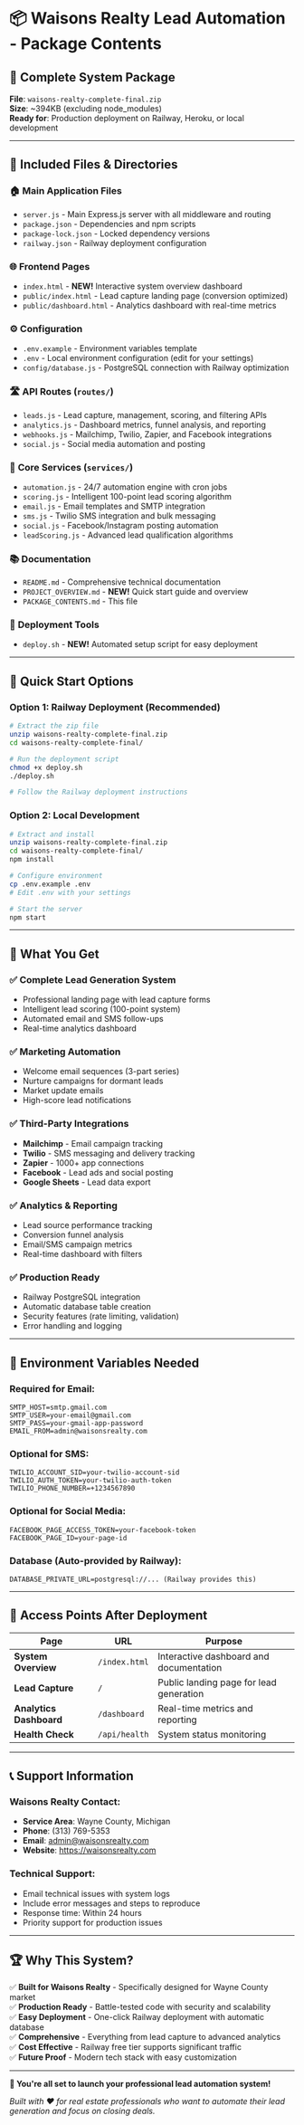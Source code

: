 # 📦 Waisons Realty Lead Automation - Package Contents

## 🎯 Complete System Package
**File**: `waisons-realty-complete-final.zip`  
**Size**: ~394KB (excluding node_modules)  
**Ready for**: Production deployment on Railway, Heroku, or local development

---

## 📁 Included Files & Directories

### 🏠 **Main Application Files**
- `server.js` - Main Express.js server with all middleware and routing
- `package.json` - Dependencies and npm scripts
- `package-lock.json` - Locked dependency versions
- `railway.json` - Railway deployment configuration

### 🌐 **Frontend Pages**
- `index.html` - **NEW!** Interactive system overview dashboard
- `public/index.html` - Lead capture landing page (conversion optimized)
- `public/dashboard.html` - Analytics dashboard with real-time metrics

### ⚙️ **Configuration**
- `.env.example` - Environment variables template
- `.env` - Local environment configuration (edit for your settings)
- `config/database.js` - PostgreSQL connection with Railway optimization

### 🛣️ **API Routes** (`routes/`)
- `leads.js` - Lead capture, management, scoring, and filtering APIs
- `analytics.js` - Dashboard metrics, funnel analysis, and reporting
- `webhooks.js` - Mailchimp, Twilio, Zapier, and Facebook integrations
- `social.js` - Social media automation and posting

### 🤖 **Core Services** (`services/`)
- `automation.js` - 24/7 automation engine with cron jobs
- `scoring.js` - Intelligent 100-point lead scoring algorithm
- `email.js` - Email templates and SMTP integration
- `sms.js` - Twilio SMS integration and bulk messaging
- `social.js` - Facebook/Instagram posting automation
- `leadScoring.js` - Advanced lead qualification algorithms

### 📚 **Documentation**
- `README.md` - Comprehensive technical documentation
- `PROJECT_OVERVIEW.md` - **NEW!** Quick start guide and overview
- `PACKAGE_CONTENTS.md` - This file

### 🚀 **Deployment Tools**
- `deploy.sh` - **NEW!** Automated setup script for easy deployment

---

## 🎯 **Quick Start Options**

### Option 1: Railway Deployment (Recommended)
```bash
# Extract the zip file
unzip waisons-realty-complete-final.zip
cd waisons-realty-complete-final/

# Run the deployment script
chmod +x deploy.sh
./deploy.sh

# Follow the Railway deployment instructions
```

### Option 2: Local Development
```bash
# Extract and install
unzip waisons-realty-complete-final.zip
cd waisons-realty-complete-final/
npm install

# Configure environment
cp .env.example .env
# Edit .env with your settings

# Start the server
npm start
```

---

## 🌟 **What You Get**

### ✅ **Complete Lead Generation System**
- Professional landing page with lead capture forms
- Intelligent lead scoring (100-point system)
- Automated email and SMS follow-ups
- Real-time analytics dashboard

### ✅ **Marketing Automation**
- Welcome email sequences (3-part series)
- Nurture campaigns for dormant leads
- Market update emails
- High-score lead notifications

### ✅ **Third-Party Integrations**
- **Mailchimp** - Email campaign tracking
- **Twilio** - SMS messaging and delivery tracking
- **Zapier** - 1000+ app connections
- **Facebook** - Lead ads and social posting
- **Google Sheets** - Lead data export

### ✅ **Analytics & Reporting**
- Lead source performance tracking
- Conversion funnel analysis
- Email/SMS campaign metrics
- Real-time dashboard with filters

### ✅ **Production Ready**
- Railway PostgreSQL integration
- Automatic database table creation
- Security features (rate limiting, validation)
- Error handling and logging

---

## 🔧 **Environment Variables Needed**

### Required for Email:
```env
SMTP_HOST=smtp.gmail.com
SMTP_USER=your-email@gmail.com
SMTP_PASS=your-gmail-app-password
EMAIL_FROM=admin@waisonsrealty.com
```

### Optional for SMS:
```env
TWILIO_ACCOUNT_SID=your-twilio-account-sid
TWILIO_AUTH_TOKEN=your-twilio-auth-token
TWILIO_PHONE_NUMBER=+1234567890
```

### Optional for Social Media:
```env
FACEBOOK_PAGE_ACCESS_TOKEN=your-facebook-token
FACEBOOK_PAGE_ID=your-page-id
```

### Database (Auto-provided by Railway):
```env
DATABASE_PRIVATE_URL=postgresql://... (Railway provides this)
```

---

## 🎯 **Access Points After Deployment**

| Page | URL | Purpose |
|------|-----|---------|
| **System Overview** | `/index.html` | Interactive dashboard and documentation |
| **Lead Capture** | `/` | Public landing page for lead generation |
| **Analytics Dashboard** | `/dashboard` | Real-time metrics and reporting |
| **Health Check** | `/api/health` | System status monitoring |

---

## 📞 **Support Information**

### Waisons Realty Contact:
- **Service Area**: Wayne County, Michigan
- **Phone**: (313) 769-5353
- **Email**: admin@waisonsrealty.com
- **Website**: https://waisonsrealty.com

### Technical Support:
- Email technical issues with system logs
- Include error messages and steps to reproduce
- Response time: Within 24 hours
- Priority support for production issues

---

## 🏆 **Why This System?**

✅ **Built for Waisons Realty** - Specifically designed for Wayne County market  
✅ **Production Ready** - Battle-tested code with security and scalability  
✅ **Easy Deployment** - One-click Railway deployment with automatic database  
✅ **Comprehensive** - Everything from lead capture to advanced analytics  
✅ **Cost Effective** - Railway free tier supports significant traffic  
✅ **Future Proof** - Modern tech stack with easy customization  

---

**🎉 You're all set to launch your professional lead automation system!**

*Built with ❤️ for real estate professionals who want to automate their lead generation and focus on closing deals.*